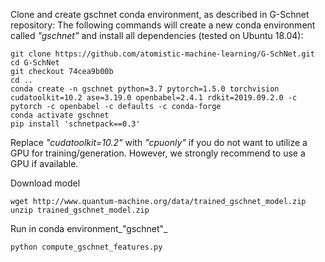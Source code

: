 Clone and create gschnet conda environment, as described in G-Schnet repository:
The following commands will create a new conda environment called _"gschnet"_ and install all dependencies (tested on Ubuntu 18.04):

    git clone https://github.com/atomistic-machine-learning/G-SchNet.git
    cd G-SchNet
    git checkout 74cea9b00b
    cd ..
    conda create -n gschnet python=3.7 pytorch=1.5.0 torchvision cudatoolkit=10.2 ase=3.19.0 openbabel=2.4.1 rdkit=2019.09.2.0 -c pytorch -c openbabel -c defaults -c conda-forge
    conda activate gschnet
    pip install 'schnetpack==0.3'

Replace _"cudatoolkit=10.2"_ with _"cpuonly"_ if you do not want to utilize a GPU for training/generation. However, we strongly recommend to use a GPU if available.

Download model

    wget http://www.quantum-machine.org/data/trained_gschnet_model.zip
    unzip trained_gschnet_model.zip

Run in conda environment_"gschnet"_ 

    python compute_gschnet_features.py
